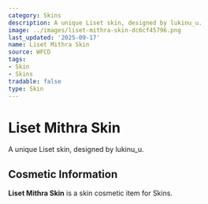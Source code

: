 ```yaml
---
category: Skins
description: A unique Liset skin, designed by lukinu_u.
image: ../images/liset-mithra-skin-dc6cf45796.png
last_updated: '2025-09-17'
name: Liset Mithra Skin
source: WFCD
tags:
- Skin
- Skins
tradable: false
type: Skin
---
```


# Liset Mithra Skin

A unique Liset skin, designed by lukinu_u.

## Cosmetic Information

**Liset Mithra Skin** is a skin cosmetic item for Skins.

